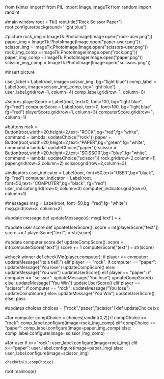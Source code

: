 from tkinter import*
from PIL import Image,ImageTk
from random import randint

#main window
root = Tk()
root.title("Rock Scissor Paper")
root.configure(background="light blue")

#picture
rock_img = ImageTk.PhotoImage(Image.open("rock-user.png"))
paper_img = ImageTk.PhotoImage(Image.open("paper-user.png"))
scissor_img = ImageTk.PhotoImage(Image.open("scissors-user.png"))
rock_img_comp = ImageTk.PhotoImage(Image.open("rock.png"))
paper_img_comp = ImageTk.PhotoImage(Image.open("paper.png"))
scissor_img_comp = ImageTk.PhotoImage(Image.open("scissors.png"))

#insert picture

user_label = Label(root, image=scissor_img, bg="light blue")
comp_label = Label(root, image=scissor_img_comp, bg="light blue")
user_label.grid(row=1, column=4)
comp_label.grid(row=1, column=0)


#scores
playerScore = Label(root, text=0, font=100, bg="light blue", fg="red")
computerScore = Label(root, text=0, font=100, bg="light blue", fg="red")
playerScore.grid(row=1, column=3)
computerScore.grid(row=1, column=1) 

#buttons
rock = Button(root,width=20,height=2,text="ROCK",bg="red",fg="white", command = lambda: updateChoice("rock"))
paper = Button(root,width=20,height=2,text="PAPER",bg="green",fg="white", command = lambda: updateChoice("paper"))
scissor = Button(root,width=20,height=2,text="SCISSOR",bg="blue",fg="white", command = lambda: updateChoice("scissor"))
rock.grid(row=2,column=1)
paper.grid(row=2,column=2)
scissor.grid(row=2,column=3)

#indicators
user_indicator = Label(root, font=50,text="USER",bg="black", fg="red")
computer_indicator = Label(root, font=50,text="COMPUTER",bg="black", fg="red")
user_indicator.grid(row=0, column=3)
computer_indicator.grid(row=0, column=1)

#messages
msg = Label(root, font=50,bg="red",fg="white")
msg.grid(row=3, column=2)

#update message
def updateMessage(x):
    msg['text'] = x

#update user score
def updateUserScore():
    score = int(playerScore["text"])
    score += 1
    playerScore["text"] = str(score)

#update computer score
def updateCompScore():
    score = int(computerScore["text"])
    score += 1
    computerScore["text"] = str(score) 

#check winner
def checkWin(player,computer):
    if player == computer:
        updateMessage("Its a tie!!!")
    elif player == "rock":
        if computer == "paper":
            updateMessage("You lose")
            updateCompScore()
        else:
            updateMessage("You win")
            updateUserScore()
    elif player == "paper":
        if computer == "scissor":
            updateMessage("You lose")
            updateCompScore()
        else:
            updateMessage("You Win")
            updateUserScore()
    elif player == "scissor":
        if computer == "rock":
            updateMessage("You lose")
            updateCompScore()
        else:
            updateMessage("You Win")
            updateUserScore()
    else:
        pass

#updates choices
choices = ["rock","paper","scissor"]
def updateChoice(x):

 #for computer
    compChoice = choices[randint(0,2)]
    if compChoice == "rock":
        comp_label.configure(image=rock_img_comp) 
    elif compChoice == "paper":
        comp_label.configure(image=paper_img_comp)
    else:
        comp_label.configure(image=scissor_img_comp)

#for user
    if x=="rock":
        user_label.configure(image=rock_img)
    elif x=="paper":
         user_label.configure(image=paper_img)
    else:
         user_label.configure(image=scissor_img)

    checkWin(x,compChoice)


root.mainloop()
